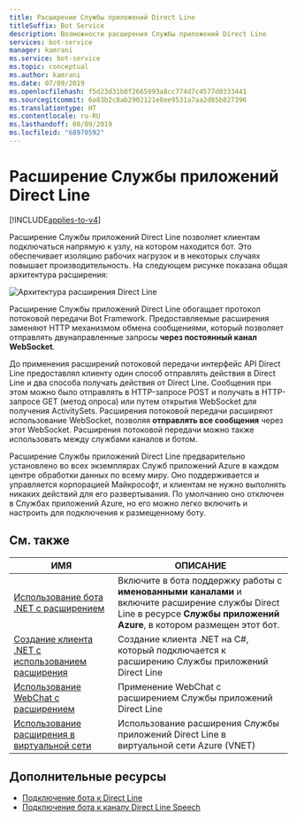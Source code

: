 ```yaml
---
title: Расширение Службы приложений Direct Line
titleSuffix: Bot Service
description: Возможности расширения Службы приложений Direct Line
services: bot-service
manager: kamrani
ms.service: bot-service
ms.topic: conceptual
ms.author: kamrani
ms.date: 07/09/2019
ms.openlocfilehash: f5d23d31b0f2665993a8cc774d7c4577d0333441
ms.sourcegitcommit: 6a83b2c8ab2902121e8ee9531a7aa2d85b827396
ms.translationtype: HT
ms.contentlocale: ru-RU
ms.lasthandoff: 08/09/2019
ms.locfileid: "68970592"
---
```

# <a name="direct-line-app-service-extension"></a>Расширение Службы приложений Direct Line

[!INCLUDE[applies-to-v4](includes/applies-to.md)]

Расширение Службы приложений Direct Line позволяет клиентам подключаться напрямую к узлу, на котором находится бот. Это обеспечивает изоляцию рабочих нагрузок и в некоторых случаях повышает производительность. На следующем рисунке показана общая архитектура расширения:

![Архитектура расширения Direct Line](./media/channels/direct-line-extension-architecture.png)

Расширение Службы приложений Direct Line обогащает протокол потоковой передачи Bot Framework. Предоставляемые расширения заменяют HTTP механизмом обмена сообщениями, который позволяет отправлять двунаправленные запросы **через постоянный канал WebSocket**.

До применения расширений потоковой передачи интерфейс API Direct Line предоставлял клиенту один способ отправлять действия в Direct Line и два способа получать действия от Direct Line. Сообщения при этом можно было отправлять в HTTP-запросе POST и получать в HTTP-запросе GET (метод опроса) или путем открытия WebSocket для получения ActivitySets.
Расширения потоковой передачи расширяют использование WebSocket, позволяя **отправлять все сообщения** через этот WebSocket. Расширения потоковой передачи можно также использовать между службами каналов и ботом.

Расширение Службы приложений Direct Line предварительно установлено во всех экземплярах Служб приложений Azure в каждом центре обработки данных по всему миру. Оно поддерживается и управляется корпорацией Майкрософт, и клиентам не нужно выполнять никаких действий для его развертывания. По умолчанию оно отключен в Службах приложений Azure, но его можно легко включить и настроить для подключения к размещенному боту.


## <a name="see-also"></a>См. также

|ИМЯ|ОПИСАНИЕ|
|---|---|
|[Использование бота .NET с расширением](bot-service-channel-directline-extension-net-bot.md)|Включите в бота поддержку работы с **именованными каналами** и включите расширение службы Direct Line в ресурсе **Службы приложений Azure**, в котором размещен этот бот.  |
|[Создание клиента .NET с использованием расширения](bot-service-channel-directline-extension-net-client.md)|Создание клиента .NET на C#, который подключается к расширению Службы приложений Direct Line|
|[Использование WebChat с расширением](bot-service-channel-directline-extension-webchat-client.md)|Применение WebChat с расширением Службы приложений Direct Line|
|[Использование расширения в виртуальной сети](bot-service-channel-directline-extension-vnet.md)|Использование расширения Службы приложений Direct Line в виртуальной сети Azure (VNET)|

## <a name="addtional-resources"></a>Дополнительные ресурсы

- [Подключение бота к Direct Line](bot-service-channel-connect-directline.md)
- [Подключение бота к каналу Direct Line Speech](bot-service-channel-connect-directlinespeech.md)
